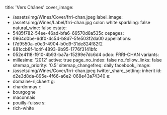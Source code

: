 title: 'Vers Chânes'
cover_image:
  - /assets/img/Wines/Cover/frri-chan.jpeg
label_image:
  - /assets/img/Wines/Label/frri-chan.jpg
color: white
sparkling: false
natural_wine: false
estate:
  - 5485f782-54ee-46ad-bfa6-66570d8a535c
cepages:
  - 0964d0be-6df0-4c54-b8d7-5fe503f2da00
appellations:
  - f7d9550a-e0e3-4904-b0d9-31de824f82f2
  - 881ccb8f-1c4f-4893-9b95-1776f3141bfc
  - 052e4118-f910-4b93-ba7a-15299e7dc6d4
odoo: FRRI-CHAN
variants:
  -
    millesime: '2012'
    active: true
page_no_index: false
no_follow_links: false
sitemap_priority: '0.5'
sitemap_changefreq: daily
facebook_image:
  - /assets/img/Wines/Cover/frri-chan.jpeg
twitter_share_setting: inherit
id: d2e3d8da-895e-4f66-a6e2-068e43a74340
e:
  - domaine-rijckaert
g:
  - chardonnay
r:
  - bourgogne
  - maconnais
  - pouilly-fuisse
s:
  - rich-white
